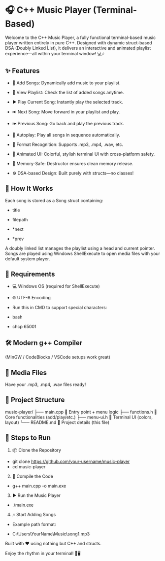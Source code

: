 # 🎧 C++ Music Player (Terminal-Based)

Welcome to the C++ Music Player, a fully functional terminal-based music player written entirely in pure C++. Designed with dynamic struct-based DSA (Doubly Linked List), it delivers an interactive and animated playlist experience—all within your terminal window! 💻🎶

## ✨ Features

- 🎵 Add Songs: Dynamically add music to your playlist.

- 📄 View Playlist: Check the list of added songs anytime.

- ▶️ Play Current Song: Instantly play the selected track.

- ⏭️ Next Song: Move forward in your playlist and play.

- ⏮️ Previous Song: Go back and play the previous track.

- 🔁 Autoplay: Play all songs in sequence automatically.

- 🧠 Format Recognition: Supports .mp3, .mp4, .wav, etc.

- 🎨 Animated UI: Colorful, stylish terminal UI with cross-platform safety.

- 🧹 Memory-Safe: Destructor ensures clean memory release.

- ⚙️ DSA-based Design: Built purely with structs—no classes!

## 🧠 How It Works

Each song is stored as a Song struct containing:

- title

- filepath

- *next

- *prev

A doubly linked list manages the playlist using a head and current pointer. Songs are played using Windows ShellExecute to open media files with your default system player.

## 🔧 Requirements
- 💻 Windows OS (required for ShellExecute)

- 🌐 UTF-8 Encoding
- Run this in CMD to support special characters:

- bash
- chcp 65001

## 🛠️ Modern g++ Compiler
(MinGW / CodeBlocks / VSCode setups work great)

## 🎼 Media Files

Have your .mp3, .mp4, .wav files ready!

## 📁 Project Structure

music-player/
├── main.cpp         🎯 Entry point + menu logic
├── functions.h      🔧 Core functionalities (add/play/etc.)
├── menu-ui.h        🎨 Terminal UI (colors, layout)
└── README.md        📘 Project details (this file)

## 🚀 Steps to Run

1. 📦 Clone the Repository

- git clone https://github.com/your-username/music-player
- cd music-player

2. 🧪 Compile the Code

- g++ main.cpp -o main.exe

3. ▶️ Run the Music Player

- ./main.exe
  
4. 🎶 Start Adding Songs

- Example path format:

- C:\\Users\\YourName\\Music\\song1.mp3

  
Built with ❤️ using nothing but C++ and structs.

Enjoy the rhythm in your terminal! 🎼🖥️
